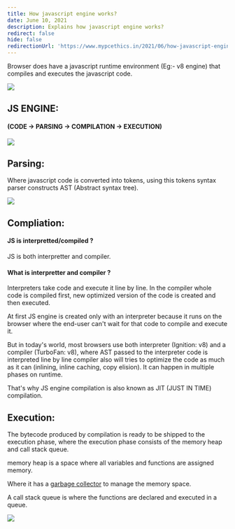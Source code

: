 ```yaml
---
title: How javascript engine works?
date: June 10, 2021
description: Explains how javascript engine works?
redirect: false
hide: false
redirectionUrl: 'https://www.mypcethics.in/2021/06/how-javascript-engine-works.html'
---
```


Browser does have a javascript runtime environment (Eg:- v8 engine) that compiles and executes the javascript code.



![](../images/how-meme.png)


## JS ENGINE:

#### (CODE -> PARSING -> COMPILATION -> EXECUTION)

![](../images/v8-engine.png)

## Parsing:

Where javascript code is converted into tokens, using this tokens syntax parser constructs AST (Abstract syntax tree).

![](../images/ast.png)

## Compliation:

#### JS is interpretted/compiled ?

JS is both interpretter and compiler.


#### What is interpretter and compiler ?

Interpreters take code and execute it line by line. In the compiler whole code is compiled first, new optimized version of the code is created and then executed.

At first JS engine is created only with an interpreter because it runs on the browser where the end-user can't wait for that code to compile and execute it.

But in today's world, most browsers use both interpreter (Ignition: v8) and a compiler (TurboFan: v8), where AST passed to the interpreter code is interpreted line by line compiler also will tries to optimize the code as much as it can (inlining, inline caching, copy elision). It can happen in multiple phases on runtime.

That's why JS engine compilation is also known as JIT (JUST IN TIME) compilation.

## Execution:

The bytecode produced by compilation is ready to be shipped to the execution phase, where the execution phase consists of the memory heap and call stack queue.

memory heap is a space where all variables and functions are assigned memory.

Where it has a [garbage collector](https://medium.com/@_lrlna/garbage-collection-in-v8-an-illustrated-guide-d24a952ee3b8) to manage the memory space.

A call stack queue is where the functions are declared and executed in a queue.


![](../images/call-stack.jpg)






